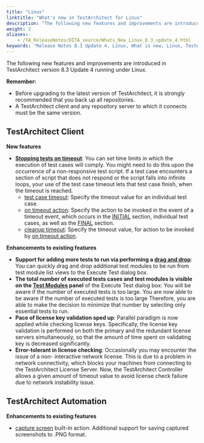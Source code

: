 ```yaml
--- 
title: "Linux"
linktitle: "What's new in TestArchitect for Linux"
description: "The following new features and improvements are introduced in TestArchitect version 8.3 Update 4 running under Linux."
weight: 2
aliases: 
    - /TA_ReleaseNotes/DITA_source/Whats_New_Linux_8.3_update_4.html
keywords: "Release Notes 8.3 Update 4, Linux, What is new, Linux, TestArchitect 8.3 Update 4, TestArchitect 8.3 Update 4, what is new, Linux"
---
```


The following new features and improvements are introduced in TestArchitect version 8.3 Update 4 running under Linux.

**Remember:**

-   Before upgrading to the latest version of TestArchitect, it is strongly recommended that you back up all repositories.
-   A TestArchitect client and any repository server to which it connects must be the same version.

## TestArchitect Client

**New features**

-   [**Stopping tests on timeout**](/TA_Automation/Topics/aut_stop_tests_after_timeout.html): You can set time limits in which the execution of test cases will comply. You might need to do this upon the occurrence of a non-responsive test script. If a test case encounters a section of script that does not respond or the script falls into infinite loops, your use of the test case timeout lets that test case finish, when the timeout is reached.
    -   [test case timeout](/TA_Automation/Topics/bis_test_case_timeout.html): Specify the timeout value for an individual test case.
    -   [on timeout action](/TA_Automation/Topics/bia_on_timeout_action.html): Specify the action to be invoked in the event of a timeout event, which occurs in the [INITIAL](/TA_Automation/Topics/bia_initial.html) section, individual test cases, as well as the [FINAL](/TA_Automation/Topics/bia_final.html) section.
    -   [cleanup timeout](/TA_Automation/Topics/bis_cleanup_timeout.html): Specify the timeout value, for action to be invoked by [on timeout action](/TA_Automation/Topics/bia_on_timeout_action.html).

**Enhancements to existing features**

-   **Support for adding more tests to run via performing a [drag and drop](/TA_Help/Topics/Listview_TM.html#section.Test_executions)**: You can quickly drag and drop additional test modules to be run from test module list views to the Execute Test dialog box.
-   **The total number of executed tests cases and test modules is visible on the [Test Modules](/TA_Help/Topics/Test_exec_test_execution.html#li.TM_panel) panel** of the Execute Test dialog box: You will be aware if the number of executed tests is too large. You are now able to be aware if the number of executed tests is too large Therefore, you are able to make the decision to minimize that number by selecting only essential tests to run.
-   **Pace of license key validation sped up**: Parallel paradigm is now applied while checking license keys. Specifically, the license key validation is performed on both the primary and the redundant license servers simultaneously, so that the amount of time spent on validating key is decreased significantly.
-   **Error-tolerant in license checking**: Occasionally you may encounter the issue of a non- interactive network license. This is due to a problem in network connectivity, which blocks your machines from connecting to the TestArchitect License Server. Now, the TestArchitect Controller allows a given amount of timeout value to avoid license check failure due to network instability issue.

## TestArchitect Automation

**Enhancements to existing features**

-   [capture screen](/TA_Automation/Topics/bia_capture_screen.html) built-in action: Additional support for saving captured screenshots to .PNG format.


